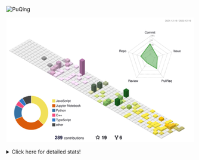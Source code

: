 ![PuQing](https://user-images.githubusercontent.com/27223114/171565019-9a56fae6-b08b-421f-99db-7e830da42371.png)

![](./profile-3d-contrib/profile-season-animate.svg)

<details>
<summary>Click here for detailed stats!</summary>

<!--START_SECTION:waka-->
**I'm a Night 🦉** 

```text
🌞 Morning    45 commits     ███░░░░░░░░░░░░░░░░░░░░░░   11.57% 
🌆 Daytime    126 commits    ████████░░░░░░░░░░░░░░░░░   32.39% 
🌃 Evening    117 commits    ███████░░░░░░░░░░░░░░░░░░   30.08% 
🌙 Night      101 commits    ██████░░░░░░░░░░░░░░░░░░░   25.96%

```


📊 **This Week I Spent My Time On** 

```text
💬 Programming Languages: 
C++                      10 hrs 45 mins      ████████████████░░░░░░░░░   64.86% 
C                        2 hrs 21 mins       ███░░░░░░░░░░░░░░░░░░░░░░   14.19% 
CMake                    1 hr 36 mins        ██░░░░░░░░░░░░░░░░░░░░░░░   9.67% 
YAML                     44 mins             █░░░░░░░░░░░░░░░░░░░░░░░░   4.46% 
Bash                     33 mins             ░░░░░░░░░░░░░░░░░░░░░░░░░   3.32%

🔥 Editors: 
VS Code                  16 hrs 19 mins      ████████████████████████░   98.43% 
CLion                    15 mins             ░░░░░░░░░░░░░░░░░░░░░░░░░   1.57%

💻 Operating System: 
Mac                      16 hrs 24 mins      ████████████████████████░   98.9% 
Windows                  10 mins             ░░░░░░░░░░░░░░░░░░░░░░░░░   1.1%

```


<!--END_SECTION:waka-->
</details>
